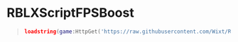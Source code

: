 # RBLXScriptFPSBoost
>```lua
>loadstring(game:HttpGet('https://raw.githubusercontent.com/Wixt/RBLXScriptFPSBoost/main/main.lua'))()
>```
